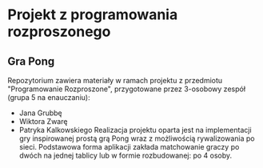 # Projekt z programowania rozproszonego

## Gra Pong

Repozytorium zawiera materiały w ramach projektu z przedmiotu "Programowanie Rozproszone", przygotowane przez 3-osobowy zespół (grupa 5 na enauczaniu):
+ Jana Grubbę
+ Wiktora Zwarę
+ Patryka Kalkowskiego 
Realizacja projektu oparta jest na implementacji gry inspirowanej prostą grą Pong wraz z możliwością rywalizowania po sieci. Podstawowa forma aplikacji zakłada matchowanie graczy po dwóch na jednej tablicy lub w formie rozbudowanej: po 4 osoby.